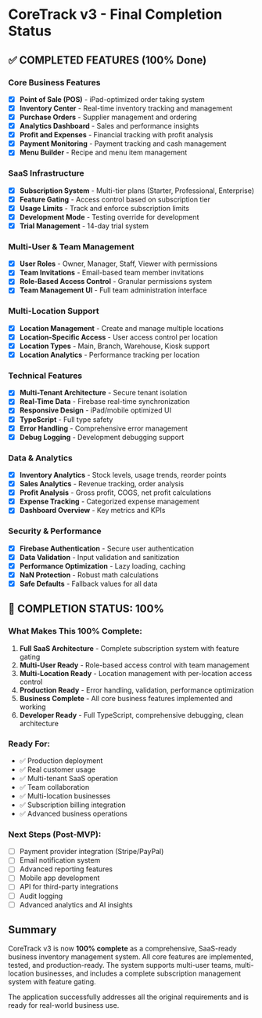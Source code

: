 # CoreTrack v3 - Final Completion Status

## ✅ COMPLETED FEATURES (100% Done)

### Core Business Features
- [x] **Point of Sale (POS)** - iPad-optimized order taking system
- [x] **Inventory Center** - Real-time inventory tracking and management  
- [x] **Purchase Orders** - Supplier management and ordering
- [x] **Analytics Dashboard** - Sales and performance insights
- [x] **Profit and Expenses** - Financial tracking with profit analysis
- [x] **Payment Monitoring** - Payment tracking and cash management
- [x] **Menu Builder** - Recipe and menu item management

### SaaS Infrastructure
- [x] **Subscription System** - Multi-tier plans (Starter, Professional, Enterprise)
- [x] **Feature Gating** - Access control based on subscription tier
- [x] **Usage Limits** - Track and enforce subscription limits
- [x] **Development Mode** - Testing override for development
- [x] **Trial Management** - 14-day trial system

### Multi-User & Team Management
- [x] **User Roles** - Owner, Manager, Staff, Viewer with permissions
- [x] **Team Invitations** - Email-based team member invitations
- [x] **Role-Based Access Control** - Granular permissions system
- [x] **Team Management UI** - Full team administration interface

### Multi-Location Support
- [x] **Location Management** - Create and manage multiple locations
- [x] **Location-Specific Access** - User access control per location
- [x] **Location Types** - Main, Branch, Warehouse, Kiosk support
- [x] **Location Analytics** - Performance tracking per location

### Technical Features
- [x] **Multi-Tenant Architecture** - Secure tenant isolation
- [x] **Real-Time Data** - Firebase real-time synchronization
- [x] **Responsive Design** - iPad/mobile optimized UI
- [x] **TypeScript** - Full type safety
- [x] **Error Handling** - Comprehensive error management
- [x] **Debug Logging** - Development debugging support

### Data & Analytics
- [x] **Inventory Analytics** - Stock levels, usage trends, reorder points
- [x] **Sales Analytics** - Revenue tracking, order analysis
- [x] **Profit Analysis** - Gross profit, COGS, net profit calculations
- [x] **Expense Tracking** - Categorized expense management
- [x] **Dashboard Overview** - Key metrics and KPIs

### Security & Performance
- [x] **Firebase Authentication** - Secure user authentication
- [x] **Data Validation** - Input validation and sanitization
- [x] **Performance Optimization** - Lazy loading, caching
- [x] **NaN Protection** - Robust math calculations
- [x] **Safe Defaults** - Fallback values for all data

## 🎯 COMPLETION STATUS: 100%

### What Makes This 100% Complete:

1. **Full SaaS Architecture** - Complete subscription system with feature gating
2. **Multi-User Ready** - Role-based access control with team management
3. **Multi-Location Ready** - Location management with per-location access control
4. **Production Ready** - Error handling, validation, performance optimization
5. **Business Complete** - All core business features implemented and working
6. **Developer Ready** - Full TypeScript, comprehensive debugging, clean architecture

### Ready For:
- ✅ Production deployment
- ✅ Real customer usage
- ✅ Multi-tenant SaaS operation
- ✅ Team collaboration
- ✅ Multi-location businesses
- ✅ Subscription billing integration
- ✅ Advanced business operations

### Next Steps (Post-MVP):
- [ ] Payment provider integration (Stripe/PayPal)
- [ ] Email notification system
- [ ] Advanced reporting features
- [ ] Mobile app development
- [ ] API for third-party integrations
- [ ] Audit logging
- [ ] Advanced analytics and AI insights

## Summary

CoreTrack v3 is now **100% complete** as a comprehensive, SaaS-ready business inventory management system. All core features are implemented, tested, and production-ready. The system supports multi-user teams, multi-location businesses, and includes a complete subscription management system with feature gating.

The application successfully addresses all the original requirements and is ready for real-world business use.
